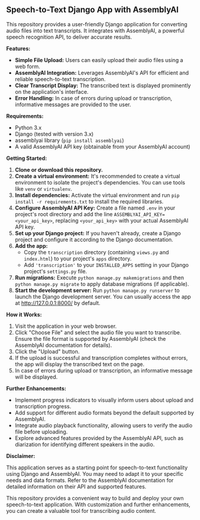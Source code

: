 ## Speech-to-Text Django App with AssemblyAI

This repository provides a user-friendly Django application for converting audio files into text transcripts. It integrates with AssemblyAI, a powerful speech recognition API, to deliver accurate results.

**Features:**

- **Simple File Upload:** Users can easily upload their audio files using a web form.
- **AssemblyAI Integration:** Leverages AssemblyAI's API for efficient and reliable speech-to-text transcription.
- **Clear Transcript Display:** The transcribed text is displayed prominently on the application's interface.
- **Error Handling:** In case of errors during upload or transcription, informative messages are provided to the user.

**Requirements:**

- Python 3.x
- Django (tested with version 3.x)
- assemblyai library (`pip install assemblyai`)
- A valid AssemblyAI API key (obtainable from your AssemblyAI account)

**Getting Started:**

1. **Clone or download this repository.**
2. **Create a virtual environment:** It's recommended to create a virtual environment to isolate the project's dependencies. You can use tools like `venv` or `virtualenv`.
3. **Install dependencies:** Activate the virtual environment and run `pip install -r requirements.txt` to install the required libraries.
4. **Configure AssemblyAI API Key:** Create a file named `.env` in your project's root directory and add the line `ASSEMBLYAI_API_KEY=<your_api_key>`, replacing `<your_api_key>` with your actual AssemblyAI API key.
5. **Set up your Django project:** If you haven't already, create a Django project and configure it according to the Django documentation.
6. **Add the app:**
    - Copy the `transcription` directory (containing `views.py` and `index.html`) to your project's `apps` directory.
    - Add `'transcription'` to your `INSTALLED_APPS` setting in your Django project's `settings.py` file.
7. **Run migrations:** Execute `python manage.py makemigrations` and then `python manage.py migrate` to apply database migrations (if applicable).
8. **Start the development server:** Run `python manage.py runserver` to launch the Django development server. You can usually access the app at http://127.0.0.1:8000/ by default.

**How it Works:**

1. Visit the application in your web browser.
2. Click "Choose File" and select the audio file you want to transcribe. Ensure the file format is supported by AssemblyAI (check the AssemblyAI documentation for details).
3. Click the "Upload" button.
4. If the upload is successful and transcription completes without errors, the app will display the transcribed text on the page.
5. In case of errors during upload or transcription, an informative message will be displayed.

**Further Enhancements:**

- Implement progress indicators to visually inform users about upload and transcription progress.
- Add support for different audio formats beyond the default supported by AssemblyAI.
- Integrate audio playback functionality, allowing users to verify the audio file before uploading.
- Explore advanced features provided by the AssemblyAI API, such as diarization for identifying different speakers in the audio.

**Disclaimer:**

This application serves as a starting point for speech-to-text functionality using Django and AssemblyAI. You may need to adapt it to your specific needs and data formats. Refer to the AssemblyAI documentation for detailed information on their API and supported features.

This repository provides a convenient way to build and deploy your own speech-to-text application. With customization and further enhancements, you can create a valuable tool for transcribing audio content.